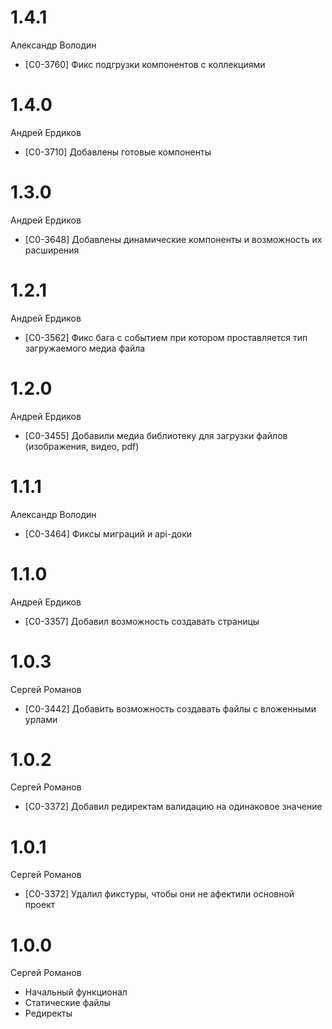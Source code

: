 # 1.4.1
Александр Володин
* [C0-3760] Фикс подгрузки компонентов с коллекциями

# 1.4.0
Андрей Ердиков
* [C0-3710] Добавлены готовые компоненты

# 1.3.0
Андрей Ердиков
* [C0-3648] Добавлены динамические компоненты и возможность их расширения

# 1.2.1
Андрей Ердиков
* [C0-3562] Фикс бага с событием при котором проставляется тип загружаемого медиа файла

# 1.2.0
Андрей Ердиков
* [C0-3455] Добавили медиа библиотеку для загрузки файлов (изображения, видео, pdf)

# 1.1.1 
Александр Володин
* [C0-3464] Фиксы миграций и api-доки

# 1.1.0
Андрей Ердиков
* [C0-3357] Добавил возможность создавать страницы

# 1.0.3
Сергей Романов
* [C0-3442] Добавить возможность создавать файлы с вложенными урлами

# 1.0.2
Сергей Романов
* [C0-3372] Добавил редиректам валидацию на одинаковое значение

# 1.0.1
Сергей Романов
* [C0-3372] Удалил фикстуры, чтобы они не афектили основной проект

# 1.0.0
Сергей Романов
* Начальный функционал
* Статические файлы
* Редиректы
